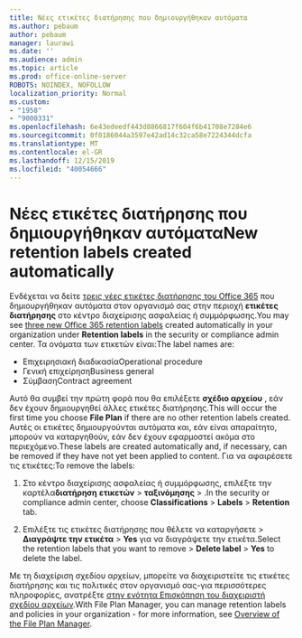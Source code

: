 ```yaml
---
title: Νέες ετικέτες διατήρησης που δημιουργήθηκαν αυτόματα
ms.author: pebaum
author: pebaum
manager: laurawi
ms.date: ''
ms.audience: admin
ms.topic: article
ms.prod: office-online-server
ROBOTS: NOINDEX, NOFOLLOW
localization_priority: Normal
ms.custom:
- "1958"
- "9000331"
ms.openlocfilehash: 6e43edeedf443d8866817f604f6b41708e7284e6
ms.sourcegitcommit: 0f0186044a3597e42ad14c32ca58e7224344dcfa
ms.translationtype: MT
ms.contentlocale: el-GR
ms.lasthandoff: 12/15/2019
ms.locfileid: "40054666"
---
```

# <a name="new-retention-labels-created-automatically"></a><span data-ttu-id="ecbe1-102">Νέες ετικέτες διατήρησης που δημιουργήθηκαν αυτόματα</span><span class="sxs-lookup"><span data-stu-id="ecbe1-102">New retention labels created automatically</span></span>

<span data-ttu-id="ecbe1-103">Ενδέχεται να δείτε [τρεις νέες ετικέτες διατήρησης του Office 365](https://docs.microsoft.com/office365/securitycompliance/file-plan-manager#default-retention-labels-and-label-policy) που δημιουργήθηκαν αυτόματα στον οργανισμό σας στην περιοχή **ετικέτες διατήρησης** στο κέντρο διαχείρισης ασφαλείας ή συμμόρφωσης.</span><span class="sxs-lookup"><span data-stu-id="ecbe1-103">You may see [three new Office 365 retention labels](https://docs.microsoft.com/office365/securitycompliance/file-plan-manager#default-retention-labels-and-label-policy) created automatically in your organization under **Retention labels** in the security or compliance admin center.</span></span> <span data-ttu-id="ecbe1-104">Τα ονόματα των ετικετών είναι:</span><span class="sxs-lookup"><span data-stu-id="ecbe1-104">The label names are:</span></span>

- <span data-ttu-id="ecbe1-105">Επιχειρησιακή διαδικασία</span><span class="sxs-lookup"><span data-stu-id="ecbe1-105">Operational procedure</span></span>
- <span data-ttu-id="ecbe1-106">Γενική επιχείρηση</span><span class="sxs-lookup"><span data-stu-id="ecbe1-106">Business general</span></span>
- <span data-ttu-id="ecbe1-107">Σύμβαση</span><span class="sxs-lookup"><span data-stu-id="ecbe1-107">Contract agreement</span></span>

<span data-ttu-id="ecbe1-108">Αυτό θα συμβεί την πρώτη φορά που θα επιλέξετε **σχέδιο αρχείου** , εάν δεν έχουν δημιουργηθεί άλλες ετικέτες διατήρησης.</span><span class="sxs-lookup"><span data-stu-id="ecbe1-108">This will occur the first time you choose **File Plan** if there are no other retention labels created.</span></span> <span data-ttu-id="ecbe1-109">Αυτές οι ετικέτες δημιουργούνται αυτόματα και, εάν είναι απαραίτητο, μπορούν να καταργηθούν, εάν δεν έχουν εφαρμοστεί ακόμα στο περιεχόμενο.</span><span class="sxs-lookup"><span data-stu-id="ecbe1-109">These labels are created automatically and, if necessary, can be removed if they have not yet been applied to content.</span></span> <span data-ttu-id="ecbe1-110">Για να αφαιρέσετε τις ετικέτες:</span><span class="sxs-lookup"><span data-stu-id="ecbe1-110">To remove the labels:</span></span>

1. <span data-ttu-id="ecbe1-111">Στο κέντρο διαχείρισης ασφαλείας ή συμμόρφωσης, επιλέξτε την καρτέλα**διατήρηση** **ετικετών** >  **ταξινόμησης** > .</span><span class="sxs-lookup"><span data-stu-id="ecbe1-111">In the security or compliance admin center, choose **Classifications** > **Labels** > **Retention** tab.</span></span>

1. <span data-ttu-id="ecbe1-112">Επιλέξτε τις ετικέτες διατήρησης που θέλετε να καταργήσετε > **Διαγράψτε την ετικέτα** > **Yes** για να διαγράψετε την ετικέτα.</span><span class="sxs-lookup"><span data-stu-id="ecbe1-112">Select the retention labels that you want to remove > **Delete label** > **Yes** to delete the label.</span></span>

<span data-ttu-id="ecbe1-113">Με τη διαχείριση σχεδίου αρχείων, μπορείτε να διαχειριστείτε τις ετικέτες διατήρησης και τις πολιτικές στον οργανισμό σας-για περισσότερες πληροφορίες, ανατρέξτε [στην ενότητα Επισκόπηση του διαχειριστή σχεδίου αρχείων](https://docs.microsoft.com/office365/securitycompliance/file-plan-manager).</span><span class="sxs-lookup"><span data-stu-id="ecbe1-113">With File Plan Manager, you can manage retention labels and policies in your organization - for more information, see [Overview of the File Plan Manager](https://docs.microsoft.com/office365/securitycompliance/file-plan-manager).</span></span>